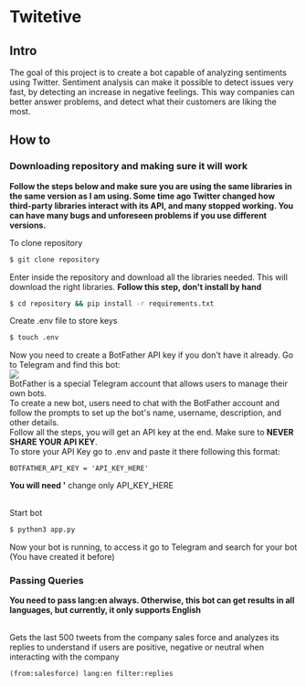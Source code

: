 # Twitetive

## Intro
The goal of this project is to create a bot capable of analyzing sentiments using Twitter. Sentiment analysis can make it possible to detect issues very fast, by detecting an increase in negative feelings. This way companies can better answer problems, and detect what their customers are liking the most.

## How to
### Downloading repository and making sure it will work
**Follow the steps below and make sure you are using the same libraries in the same version as I am using. Some time ago Twitter changed how third-party libraries interact with its API, and many stopped working. You can have many bugs and unforeseen problems if you use different versions.**

To clone repository
```bash
$ git clone repository
```

Enter inside the repository and download all the libraries needed. This will download the right libraries. **Follow this step, don't install by hand**
```bash
$ cd repository && pip install -r requirements.txt
```

Create .env file to store keys
```bash
$ touch .env
```

Now you need to create a BotFather API key if you don't have it already. Go to Telegram and find this bot:
<br>
<image src="utils/Images/bofather.png">
<br>
BotFather is a special Telegram account that allows users to manage their own bots.
<br>
To create a new bot, users need to chat with the BotFather account and follow the prompts to set up the bot's name, username, description, and other details.
<br>
Follow all the steps, you will get an API key at the end. Make sure to **NEVER SHARE YOUR API KEY**.
<br>
To store your API Key go to .env and paste it there following this format: 
```
BOTFATHER_API_KEY = 'API_KEY_HERE'
```
**You will need '** change only API_KEY_HERE

<br>
Start bot

```bash
$ python3 app.py
```

Now your bot is running, to access it go to Telegram and search for your bot (You have created it before)

### Passing Queries
**You need to pass lang:en always. Otherwise, this bot can get results in all languages, but currently, it only supports English**

<br>
Gets the last 500 tweets from the company sales force and analyzes its replies to understand if users are positive, negative or neutral when interacting with the company

```
(from:salesforce) lang:en filter:replies
